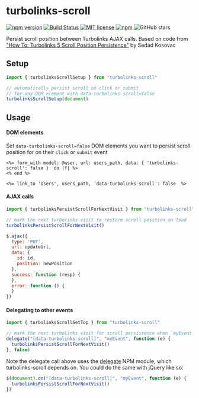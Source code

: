 # turbolinks-scroll
[![npm version](https://badge.fury.io/js/turbolinks-scroll.svg)](https://badge.fury.io/js/turbolinks-scroll) [![Build Status](https://travis-ci.org/szTheory/turbolinks-scroll.svg?branch=master)](https://travis-ci.org/szTheory/turbolinks-scroll) [![MIT license](https://img.shields.io/badge/License-MIT-blue.svg)](https://lbesson.mit-license.org/) [![npm](https://img.shields.io/npm/dt/turbolinks-scroll)](https://www.npmjs.com/package/turbolinks-scroll) ![GitHub stars](https://img.shields.io/github/stars/szTheory/turbolinks-scroll?style=social)

Persist scroll position between Turbolinks AJAX calls. Based on code from ["How To: Turbolinks 5 Scroll Position Persistence"](https://medium.com/@kosovacsedad/how-to-turbolinks-5-scroll-position-persistence-6e4435a60b2e) by Sedad Kosovac

## Setup

```Javascript
import { turbolinksScrollSetup } from "turbolinks-scroll"

// automatically persist scroll on click or submit
// for any DOM element with data-turbolinks-scroll=false
turbolinksScrollSetup(document)
```

## Usage

#### DOM elements

Set `data-turbolinks-scroll=false` DOM elements you want to persist scroll position for on their `click` or `submit` event

```erb
<%= form_with model: @user, url: users_path, data: { 'turbolinks-scroll': false }  do |f| %>
<% end %>

<%= link_to 'Users', users_path, 'data-turbolinks-scroll': false  %>
```

#### AJAX calls

```JavaScript
import { turbolinksPersistScrollForNextVisit } from "turbolinks-scroll"

// mark the next turbolinks visit to restore scroll position on load
turbolinksPersistScrollForNextVisit()

$.ajax({
  type: 'PUT',
  url: updateUrl,
  data: {
    id: id,
    position: newPosition
  },
  success: function (resp) {
  },
  error: function () {
  }
})
```

#### Delegating to other events

```JavaScript
import { turbolinksScrollSetTop } from "turbolinks-scroll"

// mark the next turbolinks visit for scroll persistence when `myEvent` is triggered
delegate("[data-turbolinks-scroll]", "myEvent", function (e) {
  turbolinksPersistScrollForNextVisit()
}, false)
```

Note the delegate call above uses the [delegate](https://www.npmjs.com/package/delegate) NPM module, which turbolinks-scroll depends on. You could do the same with jQuery like so:

```js
$(document).on("[data-turbolinks-scroll]", "myEvent", function (e) {
  turbolinksPersistScrollForNextVisit()
})
```
